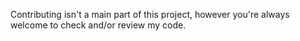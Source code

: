 Contributing isn't a main part of this project, however you're always welcome to check and/or review my code.
